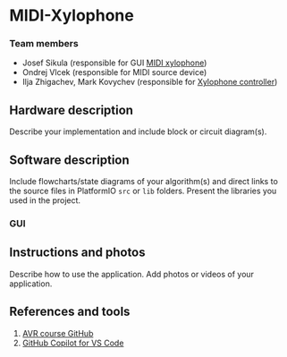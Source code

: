 # MIDI-Xylophone

### Team members

* Josef Sikula (responsible for GUI [MIDI xylophone](midi_xylophone))
* Ondrej Vlcek (responsible for MIDI source device)
* Ilja Zhigachev, Mark Kovychev (responsible for [Xylophone controller](xylophone_controller))

## Hardware description

Describe your implementation and include block or circuit diagram(s).

## Software description

Include flowcharts/state diagrams of your algorithm(s) and direct links to the source files in PlatformIO `src` or `lib` folders. Present the libraries you used in the project.

### GUI


## Instructions and photos

Describe how to use the application. Add photos or videos of your application.

## References and tools

1. [AVR course GitHub](https://github.com/tomas-fryza/avr-course)
2. [GitHub Copilot for VS Code](https://code.visualstudio.com/docs/copilot/overview)
